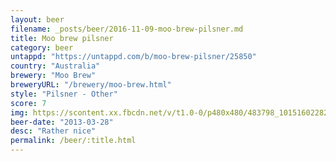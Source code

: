 ```yaml
---
layout: beer
filename: _posts/beer/2016-11-09-moo-brew-pilsner.md
title: Moo brew pilsner
category: beer
untappd: "https://untappd.com/b/moo-brew-pilsner/25850"
country: "Australia"
brewery: "Moo Brew"
breweryURL: "/brewery/moo-brew.html"
style: "Pilsner - Other"
score: 7
img: https://scontent.xx.fbcdn.net/v/t1.0-0/p480x480/483798_10151602282778745_989104715_n.jpg?_nc_cat=0&oh=bfece4ab29f9aedc7810747894a01e4f&oe=5BBA36DB
beer-date: "2013-03-28"
desc: "Rather nice"
permalink: /beer/:title.html
---
```

